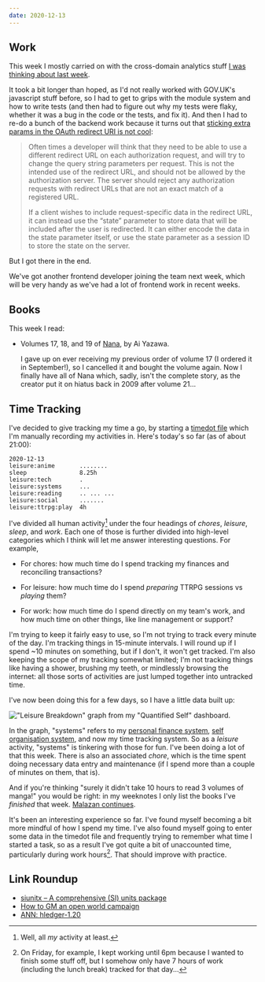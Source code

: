 ```yaml
---
date: 2020-12-13
---
```


## Work

This week I mostly carried on with the cross-domain analytics stuff [I
was thinking about last week][].

It took a bit longer than hoped, as I'd not really worked with
GOV.UK's javascript stuff before, so I had to get to grips with the
module system and how to write tests (and then had to figure out why
my tests were flaky, whether it was a bug in the code or the tests,
and fix it).  And then I had to re-do a bunch of the backend work
because it turns out that [sticking extra params in the OAuth redirect
URI is not cool][]:

>  Often times a developer will think that they need to be able to use
>  a different redirect URL on each authorization request, and will
>  try to change the query string parameters per request. This is not
>  the intended use of the redirect URL, and should not be allowed by
>  the authorization server. The server should reject any
>  authorization requests with redirect URLs that are not an exact
>  match of a registered URL.
>
> If a client wishes to include request-specific data in the redirect
> URL, it can instead use the “state” parameter to store data that
> will be included after the user is redirected. It can either encode
> the data in the state parameter itself, or use the state parameter
> as a session ID to store the state on the server.

But I got there in the end.

We've got another frontend developer joining the team next week, which
will be very handy as we've had a lot of frontend work in recent
weeks.

[I was thinking about last week]: notes/116.html
[sticking extra params in the OAuth redirect URI is not cool]: https://www.oauth.com/oauth2-servers/redirect-uris/redirect-uri-registration/#per-request

## Books

This week I read:

- Volumes 17, 18, and 19 of [Nana][], by Ai Yazawa.

  I gave up on ever receiving my previous order of volume 17 (I
  ordered it in September!), so I cancelled it and bought the volume
  again.  Now I finally have all of Nana which, sadly, isn't the
  complete story, as the creator put it on hiatus back in 2009 after
  volume 21...

[Nana]: https://en.wikipedia.org/wiki/Nana_(manga)

## Time Tracking

I've decided to give tracking my time a go, by starting a [timedot
file][] which I'm manually recording my activities in.  Here's today's
so far (as of about 21:00):

```
2020-12-13
leisure:anime       ........
sleep               8.25h
leisure:tech        .
leisure:systems     ...
leisure:reading     .. ... ...
leisure:social      .......
leisure:ttrpg:play  4h
```

I've divided all human activity[^tt1] under the four headings of
*chores*, *leisure*, *sleep*, and *work*.  Each one of those is
further divided into high-level categories which I think will let me
answer interesting questions.  For example,

[^tt1]: Well, all *my* activity at least.

- For chores: how much time do I spend tracking my finances and
  reconciling transactions?

- For leisure: how much time do I spend *preparing* TTRPG sessions vs
  *playing* them?

- For work: how much time do I spend directly on my team's work, and
  how much time on other things, like line management or support?

I'm trying to keep it fairly easy to use, so I'm not trying to track
every minute of the day.  I'm tracking things in 15-minute intervals.
I will round up if I spend ~10 minutes on something, but if I don't,
it won't get tracked.  I'm also keeping the scope of my tracking
somewhat limited; I'm not tracking things like having a shower,
brushing my teeth, or mindlessly browsing the internet: all those
sorts of activities are just lumped together into untracked time.

I've now been doing this for a few days, so I have a little data built
up:

!["Leisure Breakdown" graph from my "Quantified Self" dashboard.](notes/117/leisure-breakdown.png)

In the graph, "systems" refers to my [personal finance system][],
[self organisation system][], and now my time tracking system.  So as
a *leisure* activity, "systems" is tinkering with those for fun.  I've
been doing a lot of that this week.  There is also an associated
*chore*, which is the time spent doing necessary data entry and
maintenance (if I spend more than a couple of minutes on them, that
is).

And if you're thinking "surely it didn't take 10 hours to read 3
volumes of manga!" you would be right: in my weeknotes I only list the
books I've *finished* that week.  [Malazan continues][].

It's been an interesting experience so far.  I've found myself
becoming a bit more mindful of how I spend my time.  I've also found
myself going to enter some data in the timedot file and frequently
trying to remember what time I started a task, so as a result I've got
quite a bit of unaccounted time, particularly during work hours[^tt2].
That should improve with practice.

[^tt2]: On Friday, for example, I kept working until 6pm because I
  wanted to finish some stuff off, but I somehow only have 7 hours of
  work (including the lunch break) tracked for that day...

[timedot file]: https://hledger.org/timedot.html
[personal finance system]: personal-finance.html
[self organisation system]: self-organisation.html
[Malazan continues]: https://en.wikipedia.org/wiki/The_Bonehunters

## Link Roundup

- [siunitx – A comprehensive (SI) units package](https://ctan.org/pkg/siunitx?lang=en)
- [How to GM an open world campaign](https://www.tribality.com/2020/12/09/how-to-gm-an-open-world-campaign/)
- [ANN: hledger-1.20](https://mail.haskell.org/pipermail/haskell-cafe/2020-December/133098.html)
